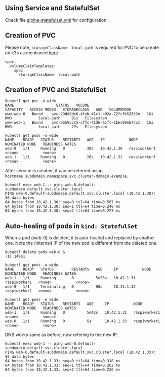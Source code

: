 ## Using Service and StatefulSet
Check file [alpine-statefulset.yml](alpine-statefulset.yml) for configuration.

## Creation of PVC
Please note, `storageClassName: local-path` is required for PVC to be create on k3s as mentioned [here](https://rancher.com/docs/k3s/latest/en/storage/#pvc-yaml)

```
spec:
  volumeClaimTemplates:
    spec:
      storageClassName: local-path
```

## Creation of PVC and StatefulSet

```
kubectl get pvc -o wide
NAME                   STATUS   VOLUME                                     CAPACITY   ACCESS MODES   STORAGECLASS   AGE   VOLUMEMODE
www-web-0   Bound    pvc-23dd9dc6-4feb-41c1-b92a-72fcfb52239e   1Gi        RWO            local-path     91s   Filesystem
www-web-1   Bound    pvc-b5595cc5-cffc-41d6-a1fc-1b6c08eb7c2c   1Gi        RWO            local-path     27s   Filesystem

kubectl get pods -o wide
NAME    READY   STATUS    RESTARTS   AGE   IP           NODE           NOMINATED NODE   READINESS GATES
web-0   1/1     Running   0          30s   10.42.1.30   raspiworker1   <none>           <none>
web-1   1/1     Running   0          26s   10.42.1.31   raspiworker1   <none>           <none>
```

After service is created, it can be referred using `hostname.subdomain.namespace.svc.cluster-domain.example`.

```
kubectl exec web-1 -- ping web-0.default-subdomain.default.svc.cluster.local
PING web-0.default-subdomain.default.svc.cluster.local (10.42.1.30): 56 data bytes
64 bytes from 10.42.1.30: seq=0 ttl=64 time=0.567 ms
64 bytes from 10.42.1.30: seq=1 ttl=64 time=0.240 ms
64 bytes from 10.42.1.30: seq=2 ttl=64 time=0.223 ms
```

## Auto-healing of pods in `kind: StatefulSet`
When a pod (web-0) is deleted, it is auto-healed and replaced by another one. Note the (internal) IP of the new pod is different from the deleted one.

```
kubectl delete pods web-0 &
[1] 14951

kubectl get pods -o wide
NAME    READY   STATUS        RESTARTS   AGE     IP           NODE           NOMINATED NODE   READINESS GATES
web-1   1/1     Running       0          5m26s   10.42.1.31   raspiworker1   <none>           <none>
web-0   1/1     Terminating   0          86s     10.42.1.32   raspiworker1   <none>           <none>

kubectl get pods -o wide
NAME    READY   STATUS    RESTARTS   AGE     IP           NODE           NOMINATED NODE   READINESS GATES
web-1   1/1     Running   0          5m42s   10.42.1.31   raspiworker1   <none>           <none>
web-0   1/1     Running   0          5s      10.42.1.33   raspiworker1   <none>           <none>
```

DNS works same as before, now refering to the new IP.

```
kubectl exec web-1 -- ping web-0.default-subdomain.default.svc.cluster.local
PING web-0.default-subdomain.default.svc.cluster.local (10.42.1.33): 56 data bytes
64 bytes from 10.42.1.33: seq=0 ttl=64 time=0.318 ms
64 bytes from 10.42.1.33: seq=1 ttl=64 time=0.202 ms
64 bytes from 10.42.1.33: seq=2 ttl=64 time=0.236 ms
```